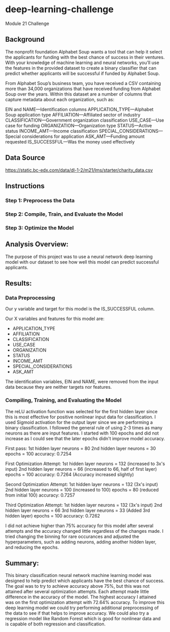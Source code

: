 # deep-learning-challenge
Module 21 Challenge

## Background
The nonprofit foundation Alphabet Soup wants a tool that can help it select the applicants for funding with the best chance of success in their ventures. With your knowledge of machine learning and neural networks, you’ll use the features in the provided dataset to create a binary classifier that can predict whether applicants will be successful if funded by Alphabet Soup.

From Alphabet Soup’s business team, you have received a CSV containing more than 34,000 organizations that have received funding from Alphabet Soup over the years. Within this dataset are a number of columns that capture metadata about each organization, such as:

EIN and NAME—Identification columns
APPLICATION_TYPE—Alphabet Soup application type
AFFILIATION—Affiliated sector of industry
CLASSIFICATION—Government organization classification
USE_CASE—Use case for funding
ORGANIZATION—Organization type
STATUS—Active status
INCOME_AMT—Income classification
SPECIAL_CONSIDERATIONS—Special considerations for application
ASK_AMT—Funding amount requested
IS_SUCCESSFUL—Was the money used effectively

## Data Source
https://static.bc-edx.com/data/dl-1-2/m21/lms/starter/charity_data.csv

## Instructions
### Step 1: Preprocess the Data

### Step 2: Compile, Train, and Evaluate the Model

### Step 3: Optimize the Model

## Analysis Overview: 
The purpose of this project was to use a neural network deep learning model with our dataset to see how well this model can predict successful applicants. 

## Results: 

### Data Preprocessing

Our y variable and target for this model is the IS_SUCCESSFUL column.

Our X variables and features for this model are:
* APPLICATION_TYPE
* AFFILIATION
* CLASSIFICATION
* USE_CASE
* ORGANIZATION
* STATUS
* INCOME_AMT
* SPECIAL_CONSIDERATIONS
* ASK_AMT

The identification variables, EIN and NAME, were removed from the input data because they are neither targets nor features.

### Compiling, Training, and Evaluating the Model

The reLU activation function was selected for the first hidden layer since this is most effective for positive nonlinear input data for classification. I used Sigmoid activation for the output layer since we are performing a binary classification. I followed the general rule of using 2-3 times as many neurons as there are input features. I started with 100 epochs and did not increase as I could see that the later epochs didn't improve model accuracy.

First pass:
1st hidden layer neurons = 80
2nd hidden layer neurons = 30
epochs = 100
accuracy: 0.7254

First Optimization Attempt:
1st hidden layer neurons = 132 (increased to 3x's input)
2nd hidden layer neurons = 66 (increased to 66, half of first layer)
epochs = 100
accuracy: 0.7264 (Accuracy increased slightly)

Second Optimization Attempt:
1st hidden layer neurons = 132 (3x's input)
2nd hidden layer neurons = 100 (increased to 100)
epochs = 80 (reduced from initial 100)
accuracy: 0.7257

Third Optimization Attempt:
1st hidden layer neurons = 132 (3x's input)
2nd hidden layer neurons = 66
3rd hidden layer neurons = 33 (Added 3rd hidden layer)
epochs = 100
accuracy: 0.7262


I did not achieve higher than 75% accuracy for this model after several attempts and the accuracy changed little regardless of the changes made. I tried changing the binning for rare occurances and adjusted the hyperparameters, such as adding neurons, adding another hidden layer, and reducing the epochs. 

## Summary: 
This binary classification neural network machine learning model was designed to help predict which applicants have the best chance of success. The goal was to try to achieve accuracy above 75%, but this was not attained after several optimization attempts. Each attempt made little difference in the accuracy of the model. The highest accuracy I attained was on the first optimization attempt with 72.64% accuracy. To improve this deep learning model we could try performing additional preprocessing of the data to see if that helps to improve accuracy. We could also try a regression model like Random Forest which is good for nonlinear data and is capable of both regression and classification.


